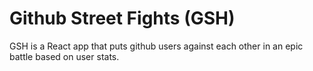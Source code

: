 # Github Street Fights (GSH)

GSH is a React app that puts github users against each other in an epic battle based on user stats.
